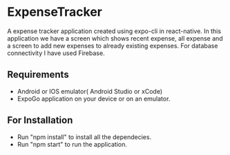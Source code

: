 # ExpenseTracker

A expense tracker application created using expo-cli in react-native. In this application we have a screen which shows recent expense, all expense and a screen to add new expenses to already existing expenses. For database connectivity I have used Firebase.

## Requirements

- Android or IOS emulator( Android Studio or xCode)
- ExpoGo application on your device or on an emulator.

## For Installation

- Run "npm install" to install all the dependecies.
- Run "npm start" to run the application.